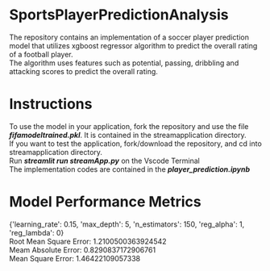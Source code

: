 # SportsPlayerPredictionAnalysis

The repository contains an implementation of a soccer player prediction model that utilizes xgboost regressor algorithm to predict the overall rating of a football player.<br />
The algorithm uses features such as  potential, passing, dribbling and attacking scores to predict the overall rating. 

# Instructions
To use the model in your application, fork the repository and use the file ***fifamodeltrained.pkl***. It is contained in the streamapplication directory.<br />
If you want to test the application, fork/download the repository, and cd into streamapplication directory. <br />
Run ***streamlit run streamApp.py*** on the Vscode Terminal <br />
The implementation codes are contained in the ***player_prediction.ipynb***

# Model Performance Metrics <br />
  {'learning_rate': 0.15, 'max_depth': 5, 'n_estimators': 150, 'reg_alpha': 1, 'reg_lambda': 0} <br />
  Root Mean Square Error: 1.2100500363924542 <br />
  Meam Absolute Error: 0.8290837172906761 <br />
  Mean Square Error: 1.46422109057338  <br />
